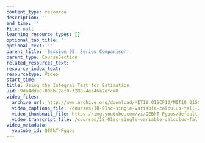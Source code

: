 ```yaml
---
content_type: resource
description: ''
end_time: ''
file: null
learning_resource_types: []
optional_tab_title: ''
optional_text: ''
parent_title: 'Session 95: Series Comparison'
parent_type: CourseSection
related_resources_text: ''
resource_index_text: ''
resourcetype: Video
start_time: ''
title: Using the Integral Test for Estimation
uid: 9da4dde8-80bb-2ef0-f288-4ee46a2efca0
video_files:
  archive_url: http://www.archive.org/download/MIT18_01SCF10/MIT18_01SCF10Rec_76_300k.mp4
  video_captions_file: /courses/18-01sc-single-variable-calculus-fall-2010/44c1b241b475554cb3fc1fceaf052baa_QEBkT-Pgqos.vtt
  video_thumbnail_file: https://img.youtube.com/vi/QEBkT-Pgqos/default.jpg
  video_transcript_file: /courses/18-01sc-single-variable-calculus-fall-2010/7430ba1e8f6f96592d9a1bc41214058d_QEBkT-Pgqos.pdf
video_metadata:
  youtube_id: QEBkT-Pgqos
---
```

